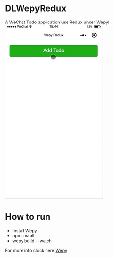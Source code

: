 # DLWepyRedux
A WeChat Todo application use Redux under Wepy!<br>
![Todo](https://github.com/Liqiankun/DLWepyRedux/raw/master/todo.gif)

# How to run
* Install Wepy
* npm install
* wepy build --watch

For more info clock here [Wepy](https://github.com/Tencent/wepy)
